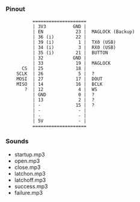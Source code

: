 ### Pinout

              ====================
              | 3V3          GND |
              | EN            23 |  MAGLOCK (Backup)
              | 36 (i)        22 |
              | 39 (i)         1 |  TX0 (USB)
              | 34 (i)         3 |  RX0 (USB)
              | 35 (i)        21 |  BUTTON
              | 32           GND |
              | 33            19 |  MAGLOCK
          CS  | 25            18 |
        SCLK  | 26             5 |  ?
        MOSI  | 27            17 |  DOUT
        MISO  | 14            16 |  BCLK
           ?  | 12             4 |  WS
              | GND            0 |  ?
              | 13             2 |  ?
              | -             15 |  ?
              | -              - |
              | -              - |
              | 5V             - |
              ====================

### Sounds

- startup.mp3
- open.mp3
- close.mp3
- latchon.mp3
- latchoff.mp3
- success.mp3
- failure.mp3
